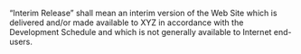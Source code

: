 “Interim Release” shall mean an interim version of the Web Site which is delivered and/or made available to XYZ in accordance with the Development Schedule and which is not generally available to Internet end-users.